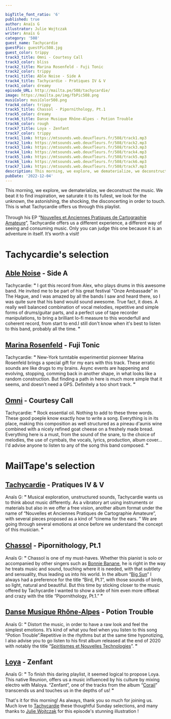 ```yaml
---

bigTitle_font_ratio: '6'
published: true
author: Anaïs G
illustrator: Julie Wojtczak
writer: Anaïs G
category: '508'
guest_name: Tachycardie
guestPic: guestPic508.jpg
guest_color: trippy
track3_title: Omni - Courtesy Call
track3_color: bliss
track2_title: Marina Rosenfeld - Fuji Tonic
track2_color: trippy
track1_title: Able Noise - Side A
track4_title: Tachycardie - Pratiques IV & V
track1_color: dreamy
episode_URL: http://mailta.pe/508/tachycardie/
image: https://mailta.pe/img/fbPic508.png
musiColor: musiColor508.png
track4_color: trippy
track5_title: Chassol - Pipornithology, Pt.1
track5_color: dreamy
track6_title: Danse Musique Rhône-Alpes - Potion Trouble
track6_color: rough
track7_title: Loya - Zenfant
track7_color: trippy
track1_link: https://mtsounds.web.deuxfleurs.fr/508/track1.mp3
track2_link: https://mtsounds.web.deuxfleurs.fr/508/track2.mp3
track3_link: https://mtsounds.web.deuxfleurs.fr/508/track3.mp3
track4_link: https://mtsounds.web.deuxfleurs.fr/508/track4.mp3
track5_link: https://mtsounds.web.deuxfleurs.fr/508/track5.mp3
track6_link: https://mtsounds.web.deuxfleurs.fr/508/track6.mp3
track7_link: https://mtsounds.web.deuxfleurs.fr/508/track7.mp3
description: This morning, we explore, we dematerialize, we deconstruct the music. We beat it to find inspiration, we saturate it to its fullest, we look for the unknown, the astonishing, the shocking, the disconcerting in order to touch. This is what Tachycardie offers us through this playlist.
pubDate: '2022-12-04'
---
```

 This morning, we explore, we dematerialize, we deconstruct the music. We beat it to find inspiration, we saturate it to its fullest, we look for the unknown, the astonishing, the shocking, the disconcerting in order to touch. This is what Tachycardie offers us through this playlist.
<br><br>
Through his EP “[Nouvelles et Anciennes Pratiques de Cartographie Amateure](https://tachycardie1.bandcamp.com/album/nouvelles-et-anciennes-pratiques-de-cartographie-amateure)”, Tachycardie offers us a different experience, a different way of seeing and consuming music. Only you can judge this one because it is an adventure in itself. It’s worth a visit!


# Tachycardie's selection

## [Able Noise](https://ablenoise.bandcamp.com/releases) - Side A
Tachycardie: **"** I got this record from Alex, who plays drums in this awesome band. He invited me to be part of  his great festival "Onze Ambassade" in The Hague, and I was amazed by all the bands I saw and heard there, so I was quite sure that his band would sound awesome. True fact, it does. A really well balanced combination of vocal melodies, repetitive and simple forms of drums/guitar parts, and a perfect use of tape recorder manipulations, to bring a brilliant lo-fi measure to this wonderfull and coherent record, from start to end.I still don't know when it's best to listen to this band, probably all the time. **"** 

## [Marina Rosenfeld](https://www.marinarosenfeld.com/) - Fuji Tonic
Tachycardie: **"** New-York turntable experimentist pionneer Marina Rosenfeld brings a special gift for my ears with this track. These erratic sounds are like drugs to my brains. Async events are happening and evolving, stopping, comming back in another shape, in what looks like a random construction. But  finding a path in here is much more simple that it seems, and doesn't need a GPS. Definitely a too short track. **"** 

## [Omni](https://omniatl.bandcamp.com/album/networker) - Courtesy Call
Tachycardie: **"** Rock essential oil. Nothing to add to these three words. These good poeple know exactly how to write a song. Everything is in its place, making this composition as well structured as a pineau d'aunis wine combined with a nicely refined  goat cheese on a freshely made bread. Everything here is a must, from the sound of the snare, to the choice of melodies, the use of cymbals, the vocals, lyrics, production, album cover... I'd advise anyone to listen to any of the song this band composed. **"** 

 
# MailTape's selection

## [Tachycardie](https://tachycardie1.bandcamp.com/) - Pratiques IV & V
Anaïs G: **"** Musical exploration, unstructured sounds, Tachycardie wants us to think about music differently. As a vibratory art using instruments or materials but also in we offer a free vision, another album format under the name of “Nouvelles et Anciennes Pratiques de Cartographie Amateure”, with several pieces proposed as a kind of “cinema for the ears. ” We are going through several emotions at once before we understand the concept of this musician. **"** 

## [Chassol](https://chassol.bandcamp.com/) - Pipornithology, Pt.1
Anaïs G: **"** Chassol is one of my must-haves. Whether this pianist is solo or accompanied by other singers such as [Bonnie Banane](https://bonniebanane.bandcamp.com/), he is right in the way he treats music and sound, touching where it is needed, with that subtlety and sensuality, thus leading us into his world. In the album “[Big Sun](https://chassol.bandcamp.com/)” I always had a preference for the title “Bird, Pt.1”, with those sounds of birds, so light, natural and beautiful. But this time by sticking closer to the music offered by Tachycardie I wanted to show a side of him even more offbeat and crazy with the title “Pipornithology, Pt.1.” **"** 

##  [Danse Musique Rhône-Alpes](https://dmra.bandcamp.com/) - Potion Trouble
Anaïs G: **"** Distort the music, in order to have a raw look and feel the simplest emotions. It’s kind of what you feel when you listen to this song “Potion Trouble”.Repetitive in the rhythms but at the same time hypnotizing, I also advise you to go listen to his first album released at the end of 2020 with notably the title “[Spiritismes et Nouvelles Technologies](https://dmra.bandcamp.com/track/spiritisme-et-nouvelles-technologies)”. **"** 

## [Loya](https://loyamusic.bandcamp.com/) - Zenfant
Anaïs G: **"** To finish this daring playlist, it seemed logical to propose Loya. This native Reunion, offers us a music influenced by his culture by mixing electro with Maloya. “Zenfant”, one of the tracks from the album “[Corail](https://loyamusic.bandcamp.com/album/corail)” transcends us and touches us in the depths of us! **"** 

That's it for this morning! As always, thank you so much for joining us. Much love to [Tachycardie](https://tachycardie1.bandcamp.com/) these thoughtful Sunday selections, and many thanks to [Julie Wojtczak](https://www.instagram.com/julie_wo/) for this episode's stunning illustration !
